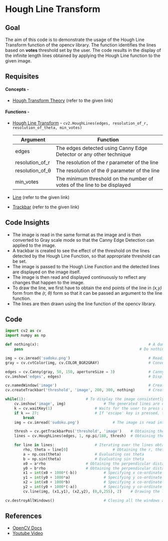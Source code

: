 
# Hough Line Transform

## Goal

The aim of this code is to demonstrate the usage of the Hough Line Transform function of the opencv library. The function identifies the lines based on **votes** threshold set by the user. The code results in the display of the infinite length lines obtained by applying the Hough Line function to the given image.

## Requisites

#### Concepts - 
* [Hough Transform Theory](https://github.com/MananKGarg/SOC_20_Virtual_Keyboard/blob/master/SoC_OpenCV-master/28.%20%5BAnkit%5D%20Hough%20Line%20Transform%20Theory.md) (refer to the given link)
#### Functions - 
* [Hough Line Transform](https://docs.opencv.org/2.4/doc/tutorials/imgproc/imgtrans/hough_lines/hough_lines.html) - `cv2.HoughLines(edges, resolution_of_r, resolution_of_theta, min_votes)`

  | Argument              |    Function     |
  | -------------         | --------------- |
  | edges                 | The edges detected using Canny Edge Detector or any other technique |
  | resolution_of_r       | The resolution of the *r* parameter of the line                     |
  | resolution_of_&theta; | The resolution of the *&theta;* parameter of the line               |
  | min_votes             | The minimum threshold on the number of votes of the line to be displayed|
  
* [Line](https://github.com/MananKGarg/SOC_20_Virtual_Keyboard/blob/master/SoC_OpenCV-master/5.%20%5BPallavi%5D%20Draw%20geometric%20shapes%20on%20images%20using%20Python%20OpenCV.md) (refer to the given link)
* [Trackbar](https://github.com/MananKGarg/SOC_20_Virtual_Keyboard/blob/master/SoC_OpenCV-master/12.%20(Nirmal)How%20to%20Bind%20Trackbar%20To%20OpenCV%20Windows.md) (refer to the given link)

## Code Insights

* The image is read in the same format as the image and is then converted to Gray scale mode so that the Canny Edge Detection can applied to the image.
* A trackbar is created to see the effect of the threshold on the lines detected by the Hough Line Function, so that appropriate threshold can be set. 
* The image is passed to the Hough Line Function and the detected lines are displayed on the image itself.
* The image is then read and displayed continuously to reflect any changes that happen to the image.
* To draw the line, we first have to obtain the end points of the line in *(x,y)* form from the *(r, &theta;)* form so that it can be passed an argument to the line function.
* The lines are then drawn using the line function of the opencv library.

## Code

```python 
import cv2 as cv 
import numpy as np 				

def nothing(x):                                                 # A dummy callback function for the Trackbar position change
	pass                                                    # Do nothing inside the function

img = cv.imread('sudoku.png')                                   # Reading the image and storing it in the variable 'img'
gray = cv.cvtColor(img, cv.COLOR_BGR2GRAY)                      # Converting the image to grayscale mode

edges = cv.Canny(gray, 50, 150, apertureSize = 3)               # Canny Edge Detection
cv.imshow('edges', edges)                                       # Display the edges obtained using the above algorithm

cv.namedWindow('image')                                         # Creating a named window 
cv.createTrackbar('threshold', 'image', 200, 300, nothing)      # Creating a Trackbar with 'threshold' label

while(1):							# To display the image consistently
	cv.imshow('image', img)					# The generated lines are displayed on the image itself
	k = cv.waitKey(1)					# Waits for the user to press a key for 1 ms.
	if k == 27:					        # If 'escape' key is pressed, the loop is terminated
		break
	img = cv.imread('sudoku.png')				# The image is read into the img variable

	thresh = cv.getTrackbarPos('threshold', 'image')	# Obtaining the value of the Trackbar
	lines = cv.HoughLines(edges, 1, np.pi/180, thresh)	# Obtaining the lines using the HoughLines Function

	for line in lines:					# Iterating over the lines obtained
		rho, theta = line[0]			        # Obtaining the r, theta of the line
		a = np.cos(theta)				# Evaluating cos theta
		b = np.sin(theta)				# Evaluating sin theta
		x0 = a*rho					# Obtaining the perpendicular distant x co-ordinate
		y0 = b*rho					# Obtaining the perpendicular distant y co-ordinate
		x1 = int(x0 + 1000*(-b))			# Specifying x co-ordinate of one end of the line 
		y1 = int(y0 + 1000*a)				# Specifying y co-ordinate of one end of the line
		x2 = int(x0 + 1000*b)				# Specifying x co-ordinate of the other end of the line
		y2 = int(y0 + 1000*(-a))			# Specifying y co-ordinate of the other end of the line
		cv.line(img, (x1,y1), (x2,y2), (0,0,255), 2)	# Drawing the line

cv.destroyAllWindows()						# Closing all the windows and terminate the program
```
## References

* [OpenCV Docs](https://docs.opencv.org/3.4/d9/db0/tutorial_hough_lines.html)
* [Youtube Video](https://www.youtube.com/watch?v=gbL3XKOiBvw&list=PLS1QulWo1RIa7D1O6skqDQ-JZ1GGHKK-K&index=33)

